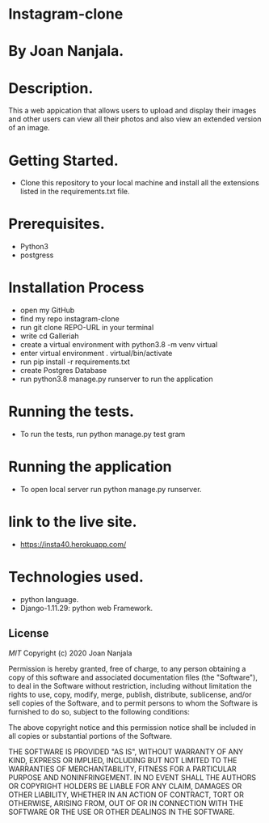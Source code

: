 # Instagram-clone
# By Joan Nanjala.

# Description.
This a web appication that allows users to upload and display their images and other users can view all their photos and also view an extended version of an image.

# Getting Started.
* Clone this repository to your local machine and install all the extensions listed in the requirements.txt file.

# Prerequisites.
* Python3
* postgress

# Installation Process
* open my GitHub
* find my repo instagram-clone
* run git clone REPO-URL in your terminal
* write cd Galleriah
* create a virtual environment with python3.8 -m venv virtual
* enter virtual environment . virtual/bin/activate
* run pip install -r requirements.txt
* create Postgres Database
* run python3.8 manage.py runserver to run the application

# Running the tests.
* To run the tests, run python manage.py test gram

# Running the application
* To open local server run python manage.py runserver.

# link to the live site.

* https://insta40.herokuapp.com/
# Technologies used.
* python language.
* Django-1.11.29: python web Framework.

## License
*MIT* Copyright (c) 2020 Joan Nanjala

Permission is hereby granted, free of charge, to any person obtaining a copy
of this software and associated documentation files (the "Software"), to deal
in the Software without restriction, including without limitation the rights
to use, copy, modify, merge, publish, distribute, sublicense, and/or sell
copies of the Software, and to permit persons to whom the Software is
furnished to do so, subject to the following conditions:

The above copyright notice and this permission notice shall be included in all
copies or substantial portions of the Software.

THE SOFTWARE IS PROVIDED "AS IS", WITHOUT WARRANTY OF ANY KIND, EXPRESS OR
IMPLIED, INCLUDING BUT NOT LIMITED TO THE WARRANTIES OF MERCHANTABILITY,
FITNESS FOR A PARTICULAR PURPOSE AND NONINFRINGEMENT. IN NO EVENT SHALL THE
AUTHORS OR COPYRIGHT HOLDERS BE LIABLE FOR ANY CLAIM, DAMAGES OR OTHER
LIABILITY, WHETHER IN AN ACTION OF CONTRACT, TORT OR OTHERWISE, ARISING FROM,
OUT OF OR IN CONNECTION WITH THE SOFTWARE OR THE USE OR OTHER DEALINGS IN THE
SOFTWARE.